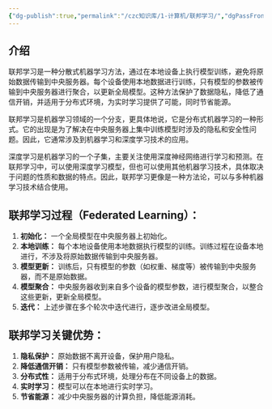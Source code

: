 ```yaml
---
{"dg-publish":true,"permalink":"/czc知识库/1-计算机/联邦学习/","dgPassFrontmatter":true,"created":"2024-06-18T17:45:21.011+08:00","updated":"2024-12-08T12:27:33.581+08:00"}
---
```



## 介绍
联邦学习是一种分散式机器学习方法，通过在本地设备上执行模型训练，避免将原始数据传输到中央服务器。每个设备使用本地数据进行训练，只有模型的参数被传输到中央服务器进行聚合，以更新全局模型。这种方法保护了数据隐私，降低了通信开销，并适用于分布式环境，为实时学习提供了可能，同时节省能源。

联邦学习是机器学习领域的一个分支，更具体地说，它是分布式机器学习的一种形式。它的出现是为了解决在中央服务器上集中训练模型时涉及的隐私和安全性问题。因此，它通常涉及到机器学习和深度学习技术的应用。

深度学习是机器学习的一个子集，主要关注使用深度神经网络进行学习和预测。在联邦学习中，可以使用深度学习模型，但也可以使用其他机器学习技术，具体取决于问题的性质和数据的特点。因此，联邦学习更像是一种方法论，可以与多种机器学习技术结合使用。
## 联邦学习过程（Federated Learning）：
1. **初始化：** 一个全局模型在中央服务器上初始化。
2. **本地训练：** 每个本地设备使用本地数据执行模型的训练。训练过程在设备本地进行，不涉及将原始数据传输到中央服务器。
3. **模型更新：** 训练后，只有模型的参数（如权重、梯度等）被传输到中央服务器，而不是原始数据。
4. **模型聚合：** 中央服务器收到来自多个设备的模型参数，进行模型聚合，以整合这些更新，更新全局模型。
5. **迭代：** 上述步骤在多个轮次中迭代进行，逐步改进全局模型。
## 联邦学习关键优势：
1. **隐私保护：** 原始数据不离开设备，保护用户隐私。
2. **降低通信开销：** 只有模型参数被传输，减少通信开销。
3. **分布式性：** 适用于分布式环境，处理分布在不同设备上的数据。
4. **实时学习：** 模型可以在本地进行实时学习。
5. **节省能源：** 减少中央服务器的计算负担，降低能源消耗。